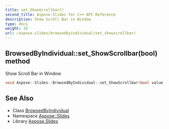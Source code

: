 ```yaml
---
title: set_ShowScrollbar()
second_title: Aspose.Slides for C++ API Reference
description: Show Scroll Bar in Window
type: docs
weight: 14
url: /aspose.slides/browsedbyindividual/set_showscrollbar/
---
```

## BrowsedByIndividual::set_ShowScrollbar(bool) method


Show Scroll Bar in Window

```cpp
void Aspose::Slides::BrowsedByIndividual::set_ShowScrollbar(bool value)
```

## See Also

* Class [BrowsedByIndividual](../)
* Namespace [Aspose::Slides](../../)
* Library [Aspose.Slides](../../../)